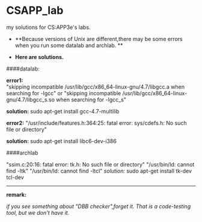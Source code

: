 # CSAPP_lab

 my solutions for CS:APP3e's labs.

* **Because versions of Unix are different,there may be some errors when you run some datalab and archlab. **

* **Here are solutions.**


####datalab:

**error1:**  
"skipping incompatible /usr/lib/gcc/x86_64-linux-gnu/4.7/libgcc.a when searching for -lgcc"
or	"skipping incompatible /usr/lib/gcc/x86_64-linux-gnu/4.7/libgcc_s.so when searching for -lgcc_s"

**solution:** 
sudo apt-get install gcc-4.7-multilib


**error2:** 
"/usr/include/features.h:364:25: fatal error: sys/cdefs.h: No such file or directory"

**solution:** 
sudo apt-get install libc6-dev-i386


####archlab

"ssim.c:20:16: fatal error: tk.h: No such file or directory"
"/usr/bin/ld: cannot find -ltk"
"/usr/bin/ld: cannot find -ltcl"
*solution:* sudo apt-get install tk-dev tcl-dev




___

**remark:**

*if you see something about "DBB checker",forget it. That is a code-testing tool, but we don't have it.*